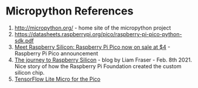 # Micropython References

1. http://micropython.org/ - home site of the micropython project
2. https://datasheets.raspberrypi.org/pico/raspberry-pi-pico-python-sdk.pdf
3. [Meet Raspberry Silicon: Raspberry Pi Pico now on sale at $4](https://www.raspberrypi.org/blog/raspberry-pi-silicon-pico-now-on-sale/) - Raspberry Pi Pico announcement
4. [The journey to Raspberry Silicon](https://www.raspberrypi.org/blog/the-journey-to-raspberry-silicon/) - blog by Liam Fraser - Feb. 8th 2021.  Nice story of how the Raspberry Pi Foundation created the custom silicon chip.
5. [TensorFlow Lite Micro for the Pico](https://github.com/raspberrypi/pico-tflmicro)